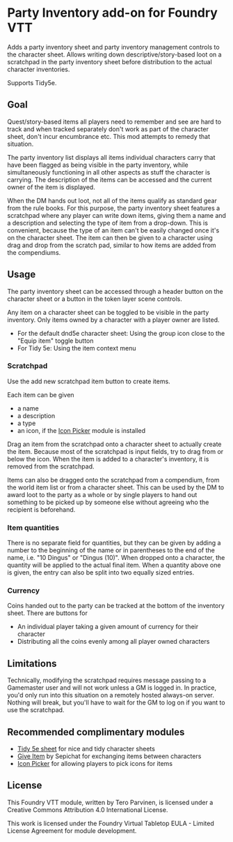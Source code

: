 # Party Inventory add-on for Foundry VTT

Adds a party inventory sheet and party inventory management controls to the character sheet. Allows writing down descriptive/story-based loot on a scratchpad in the party inventory sheet before distribution to the actual character inventories.

Supports Tidy5e.

## Goal

Quest/story-based items all players need to remember and see are hard to track and when tracked separately don't work as part of the character sheet, don't incur encumbrance etc. This mod attempts to remedy that situation.

The party inventory list displays all items individual characters carry that have been flagged as being visible in the party inventory, while simultaneously functioning in all other aspects as stuff the character is carrying. The description of the items can be accessed and the current owner of the item is displayed.

When the DM hands out loot, not all of the items qualify as standard gear from the rule books. For this purpose, the party inventory sheet features a scratchpad where any player can write down items, giving them a name and a description and selecting the type of item from a drop-down. This is convenient, because the type of an item can't be easily changed once it's on the character sheet. The item can then be given to a character using drag and drop from the scratch pad, similar to how items are added from the compendiums.

## Usage

The party inventory sheet can be accessed through a header button on the character sheet or a button in the token layer scene controls.

Any item on a character sheet can be toggled to be visible in the party inventory. Only items owned by a character with a player owner are listed.

- For the default dnd5e character sheet: Using the group icon close to the "Equip item" toggle button
- For Tidy 5e: Using the item context menu

### Scratchpad

Use the add new scratchpad item button to create items.

Each item can be given

- a name
- a description
- a type
- an icon, if the [Icon Picker](https://github.com/teroparvinen/foundry-icon-picker) module is installed

Drag an item from the scratchpad onto a character sheet to actually create the item. Because most of the scratchpad is input fields, try to drag from or below the icon. When the item is added to a character's inventory, it is removed from the scratchpad.

Items can also be dragged onto the scratchpad from a compendium, from the world item list or from a character sheet. This can be used by the DM to award loot to the party as a whole or by single players to hand out something to be picked up by someone else without agreeing who the recipient is beforehand.

### Item quantities

There is no separate field for quantities, but they can be given by adding a number to the beginning of the name or in parentheses to the end of the name, i.e. "10 Dingus" or "Dingus (10)". When dropped onto a character, the quantity will be applied to the actual final item. When a quantity above one is given, the entry can also be split into two equally sized entries.

### Currency

Coins handed out to the party can be tracked at the bottom of the inventory sheet. There are buttons for 

- An individual player taking a given amount of currency for their character
- Distributing all the coins evenly among all player owned characters

## Limitations

Technically, modifying the scratchpad requires message passing to a Gamemaster user and will not work unless a GM is logged in. In practice, you'd only run into this situation on a remotely hosted always-on server. Nothing will break, but you'll have to wait for the GM to log on if you want to use the scratchpad.

## Recommended complimentary modules

- [Tidy 5e sheet](https://github.com/sdenec/tidy5e-sheet) for nice and tidy character sheets
- [Give Item](https://github.com/Sepichat/FoundryVTT-GiveItem) by Sepichat for exchanging items between characters
- [Icon Picker](https://github.com/teroparvinen/foundry-icon-picker) for allowing players to pick icons for items

## License

This Foundry VTT module, written by Tero Parvinen, is licensed under a Creative Commons Attribution 4.0 International License.

This work is licensed under the Foundry Virtual Tabletop EULA - Limited License Agreement for module development.
